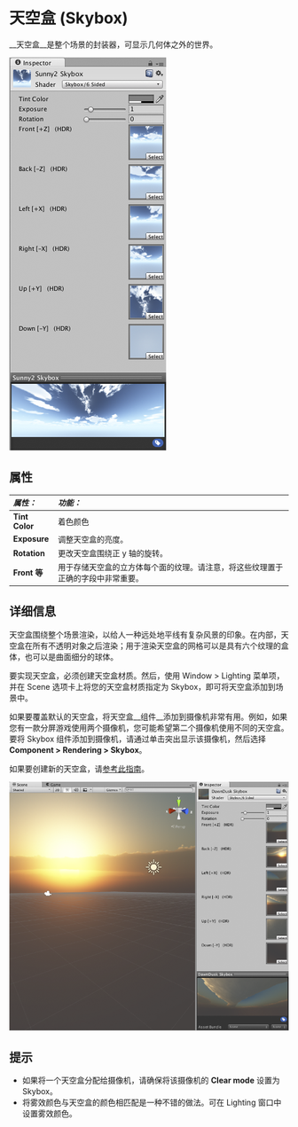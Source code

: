 天空盒 (Skybox)
======


__天空盒__是整个场景的封装器，可显示几何体之外的世界。


![](../uploads/Main/Inspector-Skybox.png) 


属性
----------



|**_属性：_** |**_功能：_** |
|:---|:---|
|__Tint Color__ |着色颜色|
|__Exposure__ |调整天空盒的亮度。|
|__Rotation__ |更改天空盒围绕正 y 轴的旋转。|
|__Front 等__ |用于存储天空盒的立方体每个面的纹理。请注意，将这些纹理置于正确的字段中非常重要。|


详细信息
-------


天空盒围绕整个场景渲染，以给人一种远处地平线有复杂风景的印象。在内部，天空盒在所有不透明对象之后渲染；用于渲染天空盒的网格可以是具有六个纹理的盒体，也可以是曲面细分的球体。

要实现天空盒，必须创建天空盒材质。然后，使用 Window > Lighting 菜单项，并在 Scene 选项卡上将您的天空盒材质指定为 Skybox，即可将天空盒添加到场景中。

如果要覆盖默认的天空盒，将天空盒__组件__添加到摄像机非常有用。例如，如果您有一款分屏游戏使用两个摄像机，您可能希望第二个摄像机使用不同的天空盒。要将 Skybox 组件添加到摄像机，请通过单击突出显示该摄像机，然后选择 __Component &gt; Rendering &gt; Skybox__。

如果要创建新的天空盒，请[参考此指南](HOWTO-UseSkybox.html)。


![](../uploads/Main/SkyboxWindow.png) 

提示
-----



* 如果将一个天空盒分配给摄像机，请确保将该摄像机的 __Clear mode__ 设置为 Skybox。
* 将雾效颜色与天空盒的颜色相匹配是一种不错的做法。可在 Lighting 窗口中设置雾效颜色。
